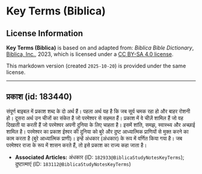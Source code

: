# Key Terms (Biblica)

## License Information

**Key Terms (Biblica)** is based on and adapted from: _Biblica Bible Dictionary_, [Biblica, Inc.](https://www.biblica.com/), 2023, which is licensed under a [CC BY-SA 4.0 license](https://creativecommons.org/licenses/by-sa/4.0/legalcode.en).

This markdown version (created `2025-10-20`) is provided under the same license.



--------------------------------

## प्रकाश (id: 183440)

संपूर्ण बाइबल में प्रकाश शब्द के दो अर्थ हैं। पहला अर्थ यह है कि जब सूर्य चमक रहा हो और बाहर रोशनी हो। दूसरा अर्थ उन चीजों का संकेत है जो परमेश्वर से सहमत हैं। प्रकाश में वे चीज़ें शामिल हैं जो वह दिखाती या करती हैं जो परमेश्वर अपनी दुनिया के लिए चाहता है। इसमें शांति, समझ, स्वास्थ्य और अच्छाई शामिल है। परमेश्वर का प्रकाश ईश्वर की दुनिया को बुरे और दुष्ट आध्यात्मिक प्राणियों से मुक्त करने का काम करता है (बुरे आध्यात्मिक प्राणी)। इन्हें अंधकार (अंधकार) के रूप में वर्णित किया गया है। जब परमेश्वर राजा के रूप में शासन करते हैं, तो इसे प्रकाश का राज्य कहा जाता है।

* **Associated Articles:** अंधकार (ID: `182933@BiblicaStudyNotesKeyTerms`); दुष्टात्माएं (ID: `183112@BiblicaStudyNotesKeyTerms`)

